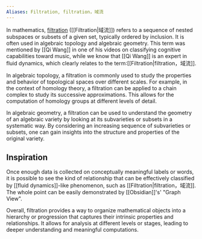 ```yaml
---
Aliases: Filtration, filtration，域流
---
```


In mathematics, [filtration](app://obsidian.md/filtration) ([[Filtration|域流]]) refers to a sequence of nested subspaces or subsets of a given set, typically ordered by inclusion. It is often used in algebraic topology and algebraic geometry. This term was mentioned by [[Qi Wang]] in one of his videos on classifying cognitive capabilities toward music, while we know that [[Qi Wang]] is an expert in fluid dynamics, which clearly relates to the term:[[Filtration|filtration，域流]]. 

In algebraic topology, a filtration is commonly used to study the properties and behavior of topological spaces over different scales. For example, in the context of homology theory, a filtration can be applied to a chain complex to study its successive approximations. This allows for the computation of homology groups at different levels of detail.

In algebraic geometry, a filtration can be used to understand the geometry of an algebraic variety by looking at its subvarieties or subsets in a systematic way. By considering an increasing sequence of subvarieties or subsets, one can gain insights into the structure and properties of the original variety.

## Inspiration
Once enough data is collected on conceptually meaningful labels or words, it is possible to see the kind of relationship that can be effectively classified by [[fluid dynamics]]-like phenomenon, such as [[Filtration|filtration，域流]]. The whole point can be easily demonstrated by [[Obsidian]]'s' "Graph View".

Overall, filtration provides a way to organize mathematical objects into a hierarchy or progression that captures their intrinsic properties and relationships. It allows for analysis at different levels or stages, leading to deeper understanding and meaningful computations.

